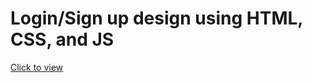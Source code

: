 # Login/Sign up design using HTML, CSS, and JS

[Click to view](https://benigmatic.github.io/HTML-CSS-JS-templates-login-slide.github.io/)

